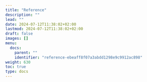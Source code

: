 ```yaml
---
title: "Reference"
description: ""
lead: ""
date: 2024-07-12T11:38:02+02:00
lastmod: 2024-07-12T11:38:02+02:00
draft: false
images: []
menu:
  docs:
    parent: ""
    identifier: "reference-ebeaff8f07a3abdd1298e9c9912ac898"
weight: 630
toc: true
type: docs
---
```

